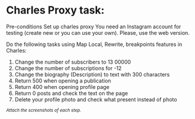 # Charles Proxy task: 

Pre-conditions
Set up charles proxy
You need an Instagram account for testing (create new or you can use your own). Please, use the web version.

Do the following tasks using Map Local, Rewrite, breakpoints features in Charles:
1. Change the number of subscribers to 13 00000
2. Change the number of subscriptions for -12
3. Change the biography (Description) to text with 300 characters
4. Return 500 when opening a publication
5. Return 400 when opening profile page
6. Return 0 posts and check the text on the page
7. Delete your profile photo and check what present instead of photo

<sub>*Attach the screenshots of each step.*</sub>
